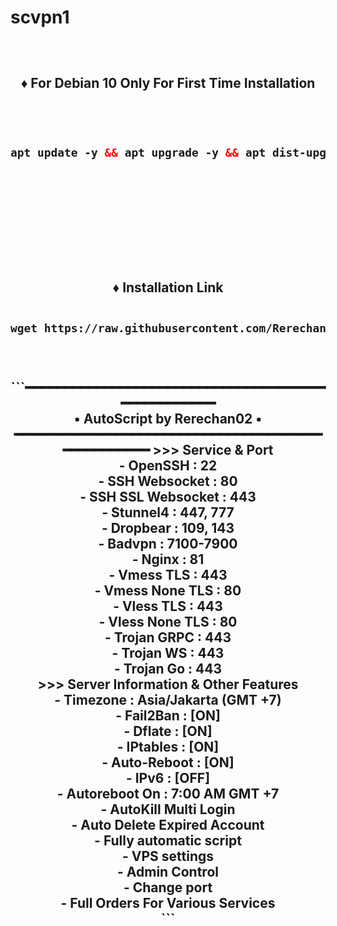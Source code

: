 # scvpn1

<!DOCTYPE html>

<h2 align="center">

<br>

♦️ For Debian 10 Only For First Time Installation <br>

<br>

  

  ```html

 apt update -y && apt upgrade -y && apt dist-upgrade -y && reboot

  ```

<br>

<br>

<br>

<br>

<br>

<br>

♦️ Installation Link<br>

  ```html

wget https://raw.githubusercontent.com/Rerechan02/scvpn1/main/setup.sh && chmod +x setup.sh && ./setup.sh

  ```

<br>

<br>
```━━━━━━━━━━━━━━━━━━━━━━━━━━━━━━━━━━━━━━━━━━━━━━━━━━<br>                            • AutoScript by Rerechan02 •    <br>                              ━━━━━━━━━━━━━━━━━━━━━━━━━━━━━━━━━━━━━━━━━━━━━━━━━━                      >>> Service & Port<br>                                                    - OpenSSH            : 22 <br>                                            - SSH Websocket      : 80 <br>                                            - SSH SSL Websocket  : 443  <br>                                          - Stunnel4           :  447, 777  <br>                                    - Dropbear           : 109, 143 <br>                                      - Badvpn             : 7100-7900  <br>                                    - Nginx              : 81 <br>                                            - Vmess TLS          : 443 <br>                                           - Vmess None TLS     : 80 <br>                                            - Vless TLS          : 443 <br>                                           - Vless None TLS     : 80  <br>                                           - Trojan GRPC        : 443  <br>                                          - Trojan WS          : 443  <br>                                          - Trojan Go          : 443  <br>                                                                                                                >>> Server Information & Other Features<br>                             - Timezone           : Asia/Jakarta (GMT +7)<br>
- Fail2Ban           : [ON]<br>
   - Dflate             : [ON]<br>                                          - IPtables           : [ON]<br>
   - Auto-Reboot        : [ON]<br>
   - IPv6               : [OFF]<br>                                       - Autoreboot On      : 7:00 AM GMT +7<br>
   - AutoKill Multi Login<br>
   - Auto Delete Expired Account<br>
   - Fully automatic script<br>
   - VPS settings<br>
   - Admin Control<br>
   - Change port<br>
   - Full Orders For Various Services<br>
```
<br>
</b>